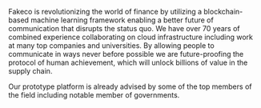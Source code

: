 Fakeco is revolutionizing the world of  finance by utilizing a
blockchain-based machine learning framework enabling a better future of
communication that disrupts the status quo. We have over 70 years of
combined experience collaborating on cloud infrastructure including work
at many top companies and universities. By allowing people to
communicate in ways never before possible we are future-proofing the
protocol of human achievement, which will unlock billions of value in
the supply chain.

Our prototype platform is already advised by some of the top members of
the field including notable member of governments.
